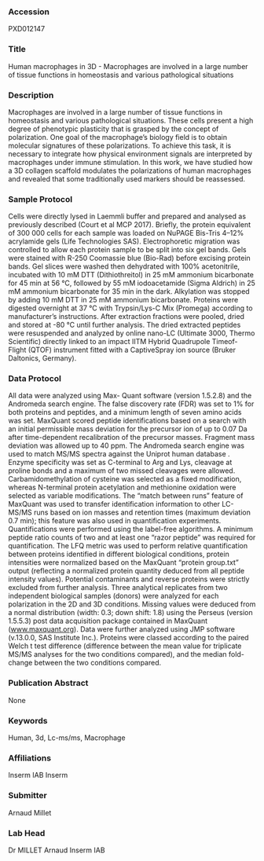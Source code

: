 ### Accession
PXD012147

### Title
Human macrophages in 3D - Macrophages are involved in a large number of tissue functions in homeostasis and various pathological situations

### Description
Macrophages are involved in a large number of tissue functions in homeostasis and various pathological situations. These cells present a high degree of phenotypic plasticity that is grasped by the concept of polarization. One goal of the macrophage’s biology field is to obtain molecular signatures of these polarizations. To achieve this task, it is necessary to integrate how physical environment signals are interpreted by macrophages under immune stimulation. In this work, we have studied how a 3D collagen scaffold modulates the polarizations of human macrophages and revealed that some traditionally used markers should be reassessed.

### Sample Protocol
Cells were directly lysed in Laemmli buffer and prepared and analysed as previously described (Court et al MCP 2017). Briefly, the protein equivalent of 300 000 cells for each sample was loaded on NuPAGE Bis-Tris 4–12% acrylamide gels (Life Technologies SAS). Electrophoretic migration was controlled to allow each protein sample to be split into six gel bands. Gels were stained with R-250 Coomassie blue (Bio-Rad) before excising protein bands. Gel slices were washed then dehydrated with 100% acetonitrile, incubated with 10 mM DTT (Dithiothreitol) in 25 mM ammonium bicarbonate for 45 min at 56 °C, followed by 55 mM iodoacetamide (Sigma Aldrich) in 25 mM ammonium bicarbonate for 35 min in the dark. Alkylation was stopped by adding 10 mM DTT in 25 mM ammonium bicarbonate. Proteins were digested overnight at 37 °C with Trypsin/Lys-C Mix (Promega) according to manufacturer’s instructions. After extraction fractions were pooled, dried and stored at -80 °C until further analysis. The dried extracted peptides were resuspended and analyzed by online nano-LC (Ultimate 3000, Thermo Scientific) directly linked to an impact IITM Hybrid Quadrupole Timeof- Flight (QTOF) instrument fitted with a CaptiveSpray ion source (Bruker Daltonics, Germany).

### Data Protocol
All data were analyzed using Max- Quant software (version 1.5.2.8) and the Andromeda search engine. The false discovery rate (FDR) was set to 1% for both proteins and peptides, and a minimum length of seven amino acids was set. MaxQuant scored peptide identifications based on a search with an initial permissible mass deviation for the precursor ion of up to 0.07 Da after time-dependent recalibration of the precursor masses. Fragment mass deviation was allowed up to 40 ppm. The Andromeda search engine was used to match MS/MS spectra against the Uniprot human database . Enzyme specificity was set as C-terminal to Arg and Lys, cleavage at proline bonds and a maximum of two missed cleavages were allowed. Carbamidomethylation of cysteine was selected as a fixed modification, whereas N-terminal protein acetylation and methionine oxidation were selected as variable modifications. The “match between runs” feature of MaxQuant was used to transfer identification information to other LC-MS/MS runs based on ion masses and retention times (maximum deviation 0.7 min); this feature was also used in quantification experiments. Quantifications were performed using the label-free algorithms. A minimum peptide ratio counts of two and at least one “razor peptide” was required for quantification. The LFQ metric was used to perform relative quantification between proteins identified in different biological conditions, protein intensities were normalized based on the MaxQuant “protein group.txt” output (reflecting a normalized protein quantity deduced from all peptide intensity values). Potential contaminants and reverse proteins were strictly excluded from further analysis. Three analytical replicates from two independent biological samples (donors) were analyzed for each polarization in the 2D and 3D conditions. Missing values were deduced from a normal distribution (width: 0.3; down shift: 1.8) using the Perseus (version 1.5.5.3) post data acquisition package contained in MaxQuant (www.maxquant.org). Data were further analyzed using JMP software (v.13.0.0, SAS Institute Inc.). Proteins were classed according to the paired Welch t test difference (difference between the mean value for triplicate MS/MS analyses for the two conditions compared), and the median fold-change between the two conditions compared.

### Publication Abstract
None

### Keywords
Human, 3d, Lc-ms/ms, Macrophage

### Affiliations
Inserm IAB
Inserm

### Submitter
Arnaud Millet

### Lab Head
Dr MILLET Arnaud
Inserm IAB


